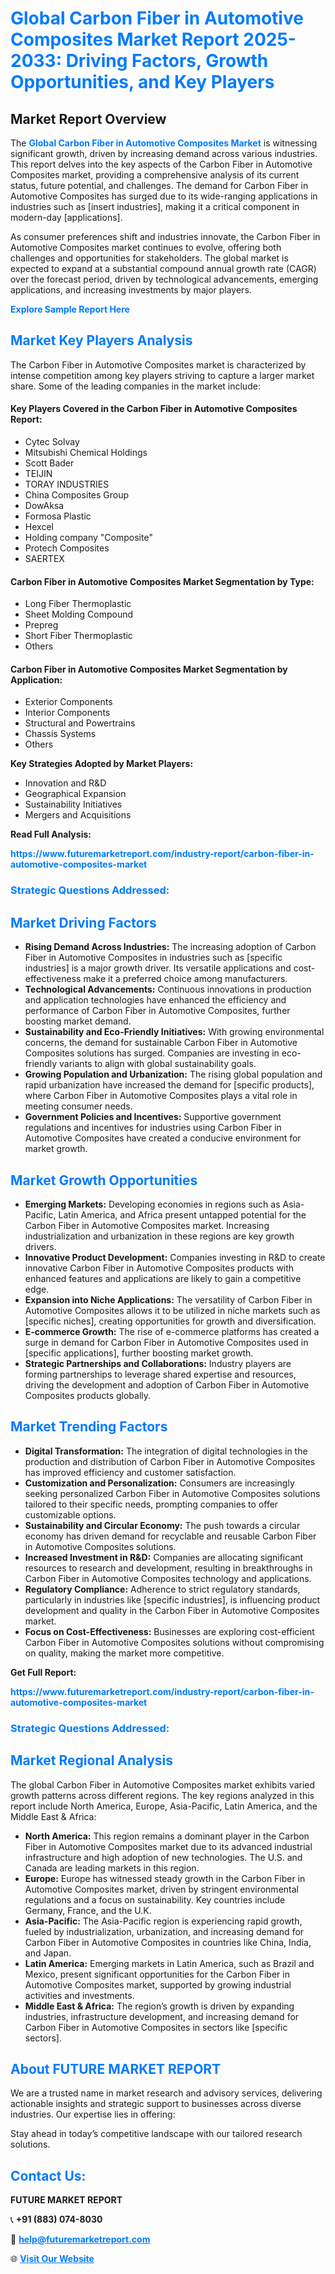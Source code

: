 <h1 style="color: #007BFF;">Global Carbon Fiber in Automotive Composites Market Report 2025-2033: Driving Factors, Growth Opportunities, and Key Players</h1>

<section id="overview">
<h2>Market Report Overview</h2>
<p>The <a href="https://www.futuremarketreport.com/industry-report/carbon-fiber-in-automotive-composites-market" style="color: #007BFF; text-decoration: none;"><strong>Global Carbon Fiber in Automotive Composites Market</strong></a> is witnessing significant growth, driven by increasing demand across various industries. This report delves into the key aspects of the Carbon Fiber in Automotive Composites market, providing a comprehensive analysis of its current status, future potential, and challenges. The demand for Carbon Fiber in Automotive Composites has surged due to its wide-ranging applications in industries such as [insert industries], making it a critical component in modern-day [applications].</p>
<p>As consumer preferences shift and industries innovate, the Carbon Fiber in Automotive Composites market continues to evolve, offering both challenges and opportunities for stakeholders. The global market is expected to expand at a substantial compound annual growth rate (CAGR) over the forecast period, driven by technological advancements, emerging applications, and increasing investments by major players.</p>
</section>

<section id="overview">
<p><a href="https://www.futuremarketreport.com/request-sample/reportId=64094" style="color: #007BFF; text-decoration: none;"><strong>Explore Sample Report Here</strong></a></p>
</section>

<section id="key-players">
<h2 style="color: #007BFF;">Market Key Players Analysis</h2>
<p>The Carbon Fiber in Automotive Composites market is characterized by intense competition among key players striving to capture a larger market share. Some of the leading companies in the market include:</p>
<h4>Key Players Covered in the Carbon Fiber in Automotive Composites Report:</h4>
<ul><li>Cytec Solvay</li><li>Mitsubishi Chemical Holdings</li><li>Scott Bader</li><li>TEIJIN</li><li>TORAY INDUSTRIES</li><li>China Composites Group</li><li>DowAksa</li><li>Formosa Plastic</li><li>Hexcel</li><li>Holding company &quot;Composite&quot;</li><li>Protech Composites</li><li>SAERTEX</li></ul>
<h4>Carbon Fiber in Automotive Composites Market Segmentation by Type:</h4>
<ul><li>Long Fiber Thermoplastic</li><li>Sheet Molding Compound</li><li>Prepreg</li><li>Short Fiber Thermoplastic</li><li>Others</li></ul>

<h4>Carbon Fiber in Automotive Composites Market Segmentation by Application:</h4>
<ul><li>Exterior Components</li><li>Interior Components</li><li>Structural and Powertrains</li><li>Chassis Systems</li><li>Others</li></ul>
<p><strong>Key Strategies Adopted by Market Players:</strong></p>
<ul>
<li>Innovation and R&D</li>
<li>Geographical Expansion</li>
<li>Sustainability Initiatives</li>
<li>Mergers and Acquisitions</li>
</ul>
</section>

<section>
<p><strong>Read Full Analysis: </strong></p><a href="https://www.futuremarketreport.com/industry-report/carbon-fiber-in-automotive-composites-market" style="color: #007BFF; text-decoration: none;"><strong>https://www.futuremarketreport.com/industry-report/carbon-fiber-in-automotive-composites-market</strong></a>
<h3 style="color: #007BFF;">Strategic Questions Addressed:</h3>
</section>

<section id="driving-factors">
<h2 style="color: #007BFF;">Market Driving Factors</h2>
<ul>
<li><strong>Rising Demand Across Industries:</strong> The increasing adoption of Carbon Fiber in Automotive Composites in industries such as [specific industries] is a major growth driver. Its versatile applications and cost-effectiveness make it a preferred choice among manufacturers.</li>
<li><strong>Technological Advancements:</strong> Continuous innovations in production and application technologies have enhanced the efficiency and performance of Carbon Fiber in Automotive Composites, further boosting market demand.</li>
<li><strong>Sustainability and Eco-Friendly Initiatives:</strong> With growing environmental concerns, the demand for sustainable Carbon Fiber in Automotive Composites solutions has surged. Companies are investing in eco-friendly variants to align with global sustainability goals.</li>
<li><strong>Growing Population and Urbanization:</strong> The rising global population and rapid urbanization have increased the demand for [specific products], where Carbon Fiber in Automotive Composites plays a vital role in meeting consumer needs.</li>
<li><strong>Government Policies and Incentives:</strong> Supportive government regulations and incentives for industries using Carbon Fiber in Automotive Composites have created a conducive environment for market growth.</li>
</ul>
</section>

<section id="growth-opportunities">
<h2 style="color: #007BFF;">Market Growth Opportunities</h2>
<ul>
<li><strong>Emerging Markets:</strong> Developing economies in regions such as Asia-Pacific, Latin America, and Africa present untapped potential for the Carbon Fiber in Automotive Composites market. Increasing industrialization and urbanization in these regions are key growth drivers.</li>
<li><strong>Innovative Product Development:</strong> Companies investing in R&D to create innovative Carbon Fiber in Automotive Composites products with enhanced features and applications are likely to gain a competitive edge.</li>
<li><strong>Expansion into Niche Applications:</strong> The versatility of Carbon Fiber in Automotive Composites allows it to be utilized in niche markets such as [specific niches], creating opportunities for growth and diversification.</li>
<li><strong>E-commerce Growth:</strong> The rise of e-commerce platforms has created a surge in demand for Carbon Fiber in Automotive Composites used in [specific applications], further boosting market growth.</li>
<li><strong>Strategic Partnerships and Collaborations:</strong> Industry players are forming partnerships to leverage shared expertise and resources, driving the development and adoption of Carbon Fiber in Automotive Composites products globally.</li>
</ul>
</section>

<section id="trending-factors">
<h2 style="color: #007BFF;">Market Trending Factors</h2>
<ul>
<li><strong>Digital Transformation:</strong> The integration of digital technologies in the production and distribution of Carbon Fiber in Automotive Composites has improved efficiency and customer satisfaction.</li>
<li><strong>Customization and Personalization:</strong> Consumers are increasingly seeking personalized Carbon Fiber in Automotive Composites solutions tailored to their specific needs, prompting companies to offer customizable options.</li>
<li><strong>Sustainability and Circular Economy:</strong> The push towards a circular economy has driven demand for recyclable and reusable Carbon Fiber in Automotive Composites solutions.</li>
<li><strong>Increased Investment in R&D:</strong> Companies are allocating significant resources to research and development, resulting in breakthroughs in Carbon Fiber in Automotive Composites technology and applications.</li>
<li><strong>Regulatory Compliance:</strong> Adherence to strict regulatory standards, particularly in industries like [specific industries], is influencing product development and quality in the Carbon Fiber in Automotive Composites market.</li>
<li><strong>Focus on Cost-Effectiveness:</strong> Businesses are exploring cost-efficient Carbon Fiber in Automotive Composites solutions without compromising on quality, making the market more competitive.</li>
</ul>
</section>

<section>
<p><strong>Get Full Report: </strong></p><a href="https://www.futuremarketreport.com/industry-report/carbon-fiber-in-automotive-composites-market" style="color: #007BFF; text-decoration: none;"><strong>https://www.futuremarketreport.com/industry-report/carbon-fiber-in-automotive-composites-market</strong></a>
<h3 style="color: #007BFF;">Strategic Questions Addressed:</h3>
</section>


<section id="regional-analysis">
<h2 style="color: #007BFF;">Market Regional Analysis</h2>
<p>The global Carbon Fiber in Automotive Composites market exhibits varied growth patterns across different regions. The key regions analyzed in this report include North America, Europe, Asia-Pacific, Latin America, and the Middle East & Africa:</p>
<ul>
<li><strong>North America:</strong> This region remains a dominant player in the Carbon Fiber in Automotive Composites market due to its advanced industrial infrastructure and high adoption of new technologies. The U.S. and Canada are leading markets in this region.</li>
<li><strong>Europe:</strong> Europe has witnessed steady growth in the Carbon Fiber in Automotive Composites market, driven by stringent environmental regulations and a focus on sustainability. Key countries include Germany, France, and the U.K.</li>
<li><strong>Asia-Pacific:</strong> The Asia-Pacific region is experiencing rapid growth, fueled by industrialization, urbanization, and increasing demand for Carbon Fiber in Automotive Composites in countries like China, India, and Japan.</li>
<li><strong>Latin America:</strong> Emerging markets in Latin America, such as Brazil and Mexico, present significant opportunities for the Carbon Fiber in Automotive Composites market, supported by growing industrial activities and investments.</li>
<li><strong>Middle East & Africa:</strong> The region’s growth is driven by expanding industries, infrastructure development, and increasing demand for Carbon Fiber in Automotive Composites in sectors like [specific sectors].</li>
</ul>
</section>

<footer>
<h2 style="color: #007BFF;">About FUTURE MARKET REPORT</h2>
<p>We are a trusted name in market research and advisory services, delivering actionable insights and strategic support to businesses across diverse industries. Our expertise lies in offering:</p>

<p>Stay ahead in today’s competitive landscape with our tailored research solutions.</p>

<h2 style="color: #007BFF;">Contact Us:</h2>
<p><strong>FUTURE MARKET REPORT</strong></p>
<p>📞 <strong>+91 (883) 074-8030</strong></p>
<p>📧 <strong><a href="mailto:help@futuremarketreport.com" style="color: #007BFF;">help@futuremarketreport.com</a></strong></p>
<p>🌐 <strong><a href="https://www.futuremarketreport.com/" style="color: #007BFF;">Visit Our Website</a></strong></p>
</footer>